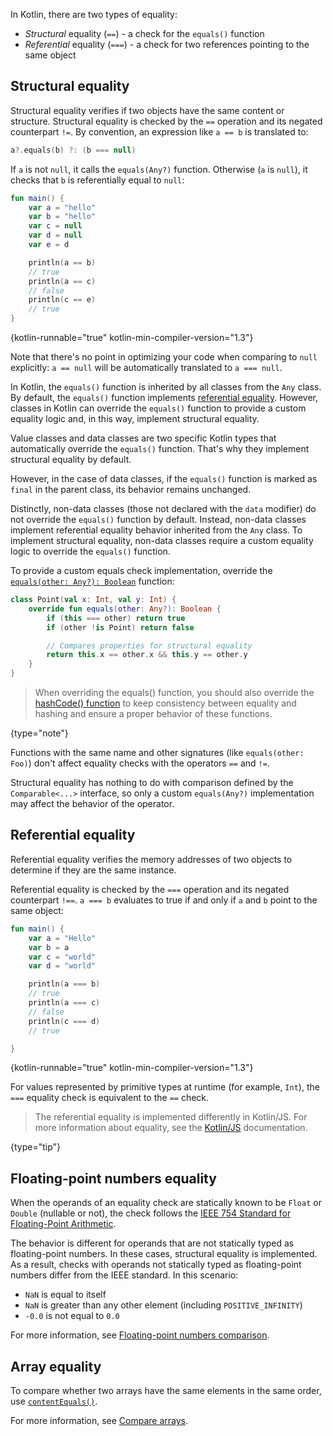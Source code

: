 [//]: # (title: Equality)

In Kotlin, there are two types of equality:

* _Structural_ equality (`==`) - a check for the `equals()` function
* _Referential_ equality (`===`) - a check for two references pointing to the same object

## Structural equality

Structural equality verifies if two objects have the same content or structure. Structural equality is checked by the `==` 
operation and its negated counterpart `!=`.
By convention, an expression like `a == b` is translated to:

```kotlin
a?.equals(b) ?: (b === null)
```

If `a` is not `null`, it calls the `equals(Any?)` function. Otherwise (`a` is `null`), it checks that `b`
is referentially equal to `null`:

```kotlin
fun main() {
    var a = "hello"
    var b = "hello"
    var c = null
    var d = null
    var e = d

    println(a == b)
    // true
    println(a == c)
    // false
    println(c == e)
    // true
}
```
{kotlin-runnable="true" kotlin-min-compiler-version="1.3"}

Note that there's no point in optimizing your code when comparing to `null` explicitly:
`a == null` will be automatically translated to `a === null`.

In Kotlin, the `equals()` function is inherited by all classes from the `Any` class. By default, the `equals()` function 
implements [referential equality](#referential-equality). However, classes in Kotlin can override the `equals()` 
function to provide a custom equality logic and, in this way, implement structural equality.

Value classes and data classes are two specific Kotlin types that automatically override the `equals()` function. 
That's why they implement structural equality by default.

However, in the case of data classes, if the `equals()` function is marked as `final` in the parent class, its behavior remains unchanged.

Distinctly, non-data classes (those not declared with the `data` modifier) do not override the 
`equals()` function by default. Instead, non-data classes implement referential equality behavior inherited from the `Any` class.
To implement structural equality, non-data classes require a custom equality logic to override the `equals()` function.

To provide a custom equals check implementation, override the
[`equals(other: Any?): Boolean`](https://kotlinlang.org/api/latest/jvm/stdlib/kotlin/-any/equals.html) function:

```kotlin
class Point(val x: Int, val y: Int) {
    override fun equals(other: Any?): Boolean {
        if (this === other) return true
        if (other !is Point) return false

        // Compares properties for structural equality
        return this.x == other.x && this.y == other.y
    }
}
```
> When overriding the equals() function, you should also override the [hashCode() function](https://kotlinlang.org/api/latest/jvm/stdlib/kotlin/-any/hash-code.html) 
> to keep consistency between equality and hashing and ensure a proper behavior of these functions.
>
{type="note"}

Functions with the same name and other signatures (like `equals(other: Foo)`) don't affect equality checks with
the operators `==` and `!=`.

Structural equality has nothing to do with comparison defined by the `Comparable<...>` interface, so only a custom 
`equals(Any?)` implementation may affect the behavior of the operator. 

## Referential equality

Referential equality verifies the memory addresses of two objects to determine if they are the same instance.

Referential equality is checked by the `===` operation and its negated counterpart `!==`. `a === b` evaluates to
true if and only if `a` and `b` point to the same object: 

```kotlin
fun main() {
    var a = "Hello"
    var b = a
    var c = "world"
    var d = "world"

    println(a === b)
    // true
    println(a === c)
    // false
    println(c === d)
    // true

}
```
{kotlin-runnable="true" kotlin-min-compiler-version="1.3"}

For values represented by primitive types at runtime
(for example, `Int`), the `===` equality check is equivalent to the `==` check.

> The referential equality is implemented differently in Kotlin/JS. For more information about equality, see the [Kotlin/JS](js-interop.md#equality) documentation.
>
{type="tip"}

## Floating-point numbers equality

When the operands of an equality check are statically known to be `Float` or `Double` (nullable or not), the check follows the 
[IEEE 754 Standard for Floating-Point Arithmetic](https://en.wikipedia.org/wiki/IEEE_754).

The behavior is different for operands that are not statically typed as floating-point numbers. In these cases,
structural equality is implemented. As a result, checks with operands not statically typed as floating-point numbers differ from the 
IEEE standard. In this scenario:

* `NaN` is equal to itself
* `NaN` is greater than any other element (including `POSITIVE_INFINITY`) 
* `-0.0` is not equal to `0.0`

For more information, see [Floating-point numbers comparison](numbers.md#floating-point-numbers-comparison).

## Array equality

To compare whether two arrays have the same elements in the same order, use [`contentEquals()`](https://kotlinlang.org/api/latest/jvm/stdlib/kotlin.collections/content-equals.html).

For more information, see [Compare arrays](arrays.md#compare-arrays).

